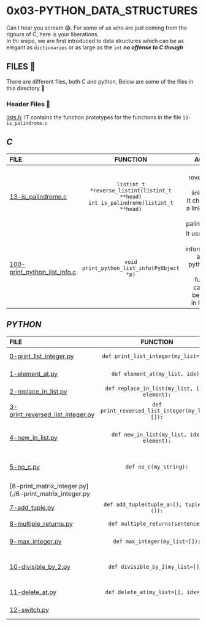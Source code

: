 # 0x03-PYTHON_DATA_STRUCTURES

Can I hear you scream :scream:. For some of us who are just coming from the rigours of C, here is your liberations.</br>In thi srepo, we are first introduced to data structures which can be as elegant as ``dictionaries``  or as large as the ``int`` ***no offense to C though***

## FILES :scroll:

There are different files, both C and python, Below are some of the files in this directory :open_file_folder:

### **Header Files** :punch:

[lists.h](./lists.h): IT contains the function prototypes for the functions in the file ``13-is_palindrome.c``

## ***C***

|**FILE**|**FUNCTION**|**ACTION**|
|:---|:---:|---:|
|[13-is_palindrome.c](./13-is_palindrome.c)|``listint_t *reverse_listint(listint_t **head)``</br>``int is_palindrome(listint_t **head)``|* It reverses a single linked list</br>It checks if a linked list is a palindrome|
|[100-print_python_list_info.c](./100-print_python_list_info.c)|``void print_python_list_info(PyObject *p)``|It uses C to print information about a python list</br>This function can then be called in Python|

## ***PYTHON***

|**FILE**|**FUNCTION**|**ACTION**|
|:---|:---:|---:
|[0-print_list_integer.py](./0-print_list_integer.py)|``def print_list_integer(my_list=[]):``|Prints all the members of a list of integers|
|[1-element_at.py](./1-element_at.py)|``def element_at(my_list, idx):``|It returns the element at a particular index|
|[2-replace_in_list.py](./2-replace_in_list.py)|``def replace_in_list(my_list, idx, element):``|It returns the element at a particular index|
|[3-print_reversed_list_integer.py](./3-print_reversed_list_integer.py)|``def print_reversed_list_integer(my_list=[]):``|It prints a list of integers in reverse|
|[4-new_in_list.py](./4-new_in_list.py)|``def new_in_list(my_list, idx, element):``|It replaces an elemt at a given index without modifying the original list, thus in essence creating a new list|
|[5-no_c.py](./5-no_c.py)|``def no_c(my_string):``|It removes all instances of C from astring without modifying the original string|
|[6-print_matrix_integer.py](./6-print_matrix_integer.py||``def print_matrix_integer(matrix=[[]]):``|It prints out a matrix of integers|
|[7-add_tuple.py](./7-add_tuple.py)|``def add_tuple(tuple_a=(), tuple_b=()):``|It adds up a tuple|
|[8-multiple_returns.py](./8-multiple_returns.py)|``def multiple_returns(sentence):``|It returns the lenght of a string and its initial character|
|[9-max_integer.py](./9-max_integer.py)|``def max_integer(my_list=[]):``|It returns the maximum integer in a list of numbers|
|[10-divisible_by_2.py](./10-divisible_by_2.py)|``def divisible_by_2(my_list=[]):``|It returns a list which tells us if the value at the index of the original string is divisible by 2 or not|
|[11-delete_at.py](./11-delete_at.py)|``def delete_at(my_list=[], idx=0):``|It deletes the element of a list at a specified index|
|[12-switch.py](./12-switch.py)||It swaps the values of two variables|
